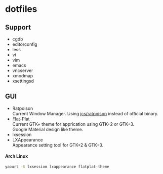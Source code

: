 # dotfiles

## Support

- cgdb
- editorconfig
- less
- vi
- vim
- emacs
- vncserver
- xmodmap
- xsettingsd

## GUI

- Ratpoison  
    Current Window Manager. Using [jcs/ratpoison](https://github.com/jcs/ratpoison) instead of official binary.
- [Flat-Plat](https://github.com/nana-4/flat-plat)  
    Current GTK+ theme for apprication using GTK+2 or GTK+3.  
    Google Material design like theme.
- lxsession
- LXAppearance  
    Appearance setting tool for GTK+2 & GTK+3.

#### Arch Linux

```bash
yaourt -S lxsession lxappearance flatplat-theme
```
